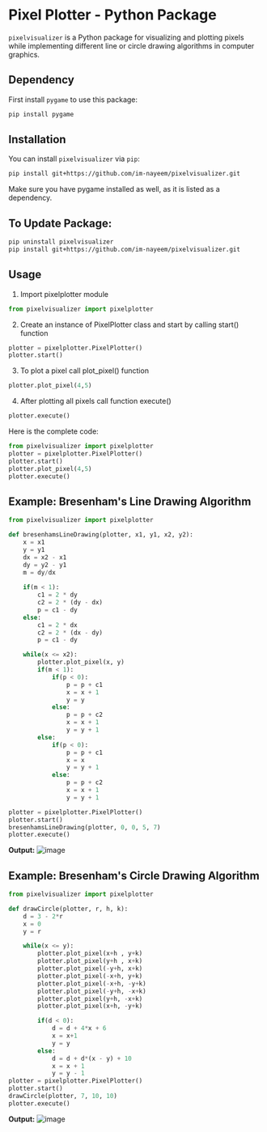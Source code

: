 # Pixel Plotter - Python Package

`pixelvisualizer` is a Python package for visualizing and plotting pixels while implementing different line or circle drawing algorithms in computer graphics.

## Dependency
First install `pygame` to use this package:
```bash
pip install pygame
```

## Installation
You can install `pixelvisualizer` via `pip`:

```bash
pip install git+https://github.com/im-nayeem/pixelvisualizer.git
```
Make sure you have pygame installed as well, as it is listed as a dependency.

## To Update Package:
```bash
pip uninstall pixelvisualizer
pip install git+https://github.com/im-nayeem/pixelvisualizer.git
```

## Usage
1. Import pixelplotter module
```python
from pixelvisualizer import pixelplotter
```

2. Create an instance of PixelPlotter class and start by calling start() function
```python
plotter = pixelplotter.PixelPlotter()
plotter.start()
```

3. To plot a pixel call plot_pixel() function
```python
plotter.plot_pixel(4,5)
```

4. After plotting all pixels call function execute()
```python
plotter.execute()
```
Here is the complete code:
```python
from pixelvisualizer import pixelplotter
plotter = pixelplotter.PixelPlotter()
plotter.start()
plotter.plot_pixel(4,5)
plotter.execute()
```

## Example: Bresenham's Line Drawing Algorithm
```python
from pixelvisualizer import pixelplotter

def bresenhamsLineDrawing(plotter, x1, y1, x2, y2):
    x = x1
    y = y1
    dx = x2 - x1
    dy = y2 - y1
    m = dy/dx
    
    if(m < 1):
        c1 = 2 * dy
        c2 = 2 * (dy - dx)
        p = c1 - dy
    else:
        c1 = 2 * dx
        c2 = 2 * (dx - dy)
        p = c1 - dy

    while(x <= x2):
        plotter.plot_pixel(x, y)
        if(m < 1):
            if(p < 0):
                p = p + c1
                x = x + 1
                y = y
            else:
                p = p + c2
                x = x + 1
                y = y + 1
        else:
            if(p < 0):
                p = p + c1
                x = x 
                y = y + 1
            else:
                p = p + c2
                x = x + 1
                y = y + 1

plotter = pixelplotter.PixelPlotter()
plotter.start()
bresenhamsLineDrawing(plotter, 0, 0, 5, 7)
plotter.execute()
```
**Output:**
![image](https://github.com/im-nayeem/pixelvisualizer/assets/77660934/c28140a0-96f0-46c1-b58f-6d5ac48871e6)

## Example: Bresenham's Circle Drawing Algorithm
```python
from pixelvisualizer import pixelplotter

def drawCircle(plotter, r, h, k):
    d = 3 - 2*r
    x = 0
    y = r

    while(x <= y):
        plotter.plot_pixel(x+h , y+k)
        plotter.plot_pixel(y+h , x+k)
        plotter.plot_pixel(-y+h, x+k)
        plotter.plot_pixel(-x+h, y+k)
        plotter.plot_pixel(-x+h, -y+k)
        plotter.plot_pixel(-y+h, -x+k)
        plotter.plot_pixel(y+h, -x+k)
        plotter.plot_pixel(x+h, -y+k)

        if(d < 0):
            d = d + 4*x + 6
            x = x+1
            y = y
        else:
            d = d + d*(x - y) + 10
            x = x + 1
            y = y - 1
plotter = pixelplotter.PixelPlotter()
plotter.start()
drawCircle(plotter, 7, 10, 10)
plotter.execute()
```
**Output:**
![image](https://github.com/im-nayeem/pixelvisualizer/assets/77660934/a83b4de5-17cb-4f70-9e42-e1c9a6215ead)

